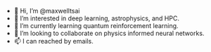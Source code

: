 - 👋 Hi, I’m @maxwelltsai
- 👀 I’m interested in deep learning, astrophysics, and HPC.
- 🌱 I’m currently learning quantum reinforcement learning.
- 💞️ I’m looking to collaborate on physics informed neural networks.
- 📫 I can reached by emails.

